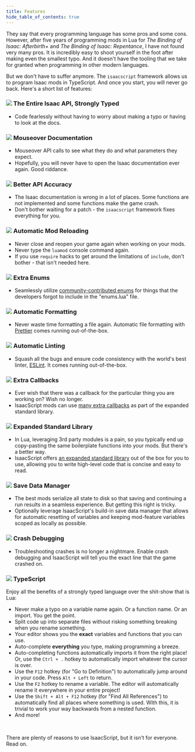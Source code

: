 ```yaml
---
title: Features
hide_table_of_contents: true
---
```


<!-- markdownlint-disable MD033 -->

They say that every programming language has some pros and some cons. However, after five years of programming mods in Lua for <em>The Binding of Isaac: Afterbirth+</em> and <em>The Binding of Isaac: Repentance</em>, I have not found very many pros. It is incredibly easy to shoot yourself in the foot after making even the smallest typo. And it doesn't have the tooling that we take for granted when programming in other modern languages.

But we don't have to suffer anymore. The `isaacscript` framework allows us to program Isaac mods in TypeScript. And once you start, you will never go back. Here's a short list of features:

### <img src="/img/items/magic-mushroom.png" className="features-icon" /> The Entire Isaac API, Strongly Typed

- Code fearlessly without having to worry about making a typo or having to look at the docs.

### <img src="/img/items/marked.png" className="features-icon" /> Mouseover Documentation

- Mouseover API calls to see what they do and what parameters they expect.
- Hopefully, you will never have to open the Isaac documentation ever again. Good riddance.

### <img src="/img/items/dead-eye.png" className="features-icon" /> Better API Accuracy

- The Isaac documentation is wrong in a lot of places. Some functions are not implemented and some functions make the game crash.
- Don't bother waiting for a patch - the `isaacscript` framework fixes everything for you.

### <img src="/img/items/clockwork-assembly.png" className="features-icon" /> Automatic Mod Reloading

- Never close and reopen your game again when working on your mods.
- Never type the `luamod` console command again.
- If you use `require` hacks to get around the limitations of `include`, don't bother - that isn't needed here.

### <img src="/img/items/humbling-bundle.png" className="features-icon" /> Extra Enums

- Seamlessly utilize [community-contributed enums](https://github.com/IsaacScript/isaac-typescript-definitions/tree/main/typings/unofficial) for things that the developers forgot to include in the "enums.lua" file.

### <img src="/img/items/pencil.png" className="features-icon" /> Automatic Formatting

- Never waste time formatting a file again. Automatic file formatting with [Prettier](https://prettier.io/) comes running out-of-the-box.

### <img src="/img/items/spider-mod.png" className="features-icon" /> Automatic Linting

- Squash all the bugs and ensure code consistency with the world's best linter, [ESLint](https://eslint.org/). It comes running out-of-the-box.

### <img src="/img/items/poke-go.png" className="features-icon" /> Extra Callbacks

- Ever wish that there was a callback for the particular thing you are working on? Wish no longer.
- IsaacScript mods can use [many extra callbacks](function-signatures-custom.md) as part of the expanded standard library.

### <img src="/img/items/book-of-virtues.png" className="features-icon" /> Expanded Standard Library

- In Lua, leveraging 3rd party modules is a pain, so you typically end up copy-pasting the same boilerplate functions into your mods. But there's a better way.
- IsaacScript offers [an expanded standard library](https://isaacscript.github.io/isaacscript-common/) out of the box for you to use, allowing you to write high-level code that is concise and easy to read.

### <img src="/img/items/box.png" className="features-icon" /> Save Data Manager

- The best mods serialize all state to disk so that saving and continuing a run results in a seamless experience. But getting this right is tricky.
- Optionally leverage IsaacScript's build-in save data manager that allows for automatic resetting of variables and keeping mod-feature variables scoped as locally as possible.

### <img src="/img/items/undefined.png" className="features-icon" /> Crash Debugging

- Troubleshooting crashes is no longer a nightmare. Enable crash debugging and IsaacScript will tell you the exact line that the game crashed on.

### <img src="/img/items/bffs.png" className="features-icon" /> TypeScript

Enjoy all the benefits of a strongly typed language over the shit-show that is Lua:

- Never make a typo on a variable name again. Or a function name. Or an import. You get the point.
- Split code up into separate files without risking something breaking when you rename something.
- Your editor shows you the **exact** variables and functions that you can use.
- Auto-complete **everything** you type, making programming a breeze.
- Auto-completing functions automatically imports it from the right place! Or, use the <code>Ctrl + .</code> hotkey to automatically import whatever the cursor is over.
- Use the <code>F12</code> hotkey (for "Go to Definition") to automatically jump around in your code. Press <code>Alt + Left</code> to return.
- Use the <code>F2</code> hotkey to rename a variable. The editor will automatically rename it everywhere in your entire project!
- Use the <code>Shift + Alt + F12</code> hotkey (for "Find All References") to automatically find all places where something is used. With this, it is trivial to work your way backwards from a nested function.
- And more!

<br />

There are plenty of reasons to use IsaacScript, but it isn't for everyone. Read on.
